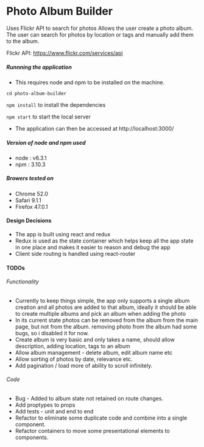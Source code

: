 #  Photo Album Builder
Uses Flickr API to search for photos 
Allows the user create a photo album.
The user can search for photos by location or tags and manually add them to the album.

Flickr API: https://www.flickr.com/services/api


##### Runnning the application
* This requires node and npm to be installed on the machine.

`cd photo-album-builder`

`npm install` to install the dependencies

`npm start` to start the local server

* The application can then be accessed at http://localhost:3000/

##### Version of node and npm used
* node : v6.3.1
* npm : 3.10.3

##### Browers tested on
* Chrome  52.0
* Safari 9.1.1
* Firefox 47.0.1


#### Design Decisions
* The app is built using react and redux
* Redux is used as the state container which helps keep all the app state in one place and makes it easier to reason and debug the app
* Client side routing is handled using react-router

#### TODOs 

###### Functionality
* Currently to keep things simple, the app only supports a single album creation and all photos are added to that album, ideally it should be able to create multiple albums and pick an album when adding the photo
* In its current state photos can be removed from the album from the main page, but not from the album.
  removing photo from the album had some bugs, so i disabled it for now.
* Create album is very basic and only takes a name, should allow description, adding location, tags to an album
* Allow album management - delete album, edit album name etc
* Allow sorting of photos by date, relevance etc.
* Add pagination / load more of ability to scroll infinitely.


###### Code
* Bug - Added to album state not retained on route changes.
* Add proptypes to props
* Add tests - unit and end to end
* Refactor to eliminate some duplicate code and combine into a single component.
* Refactor containers to move some presentational elements to components.

